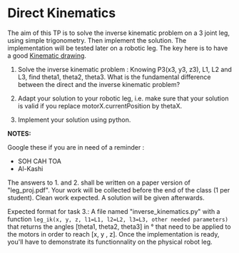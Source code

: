 # Direct Kinematics

The aim of this TP is to solve the inverse kinematic problem on a 3 joint leg, using simple trigonometry. Then implement the solution.
The implementation will be tested later on a robotic leg.
The key here is to have a good [Kinematic drawing](leg_proj.pdf).


1. Solve the inverse kinematic problem : Knowing P3(x3, y3, z3), L1, L2 and L3, find theta1, theta2, theta3. What is the fundamental difference between the direct and the inverse kinematic problem?

2. Adapt your solution to your robotic leg, i.e. make sure that your solution is valid if you replace motorX.currentPosition by thetaX.

3. Implement your solution using python.

**NOTES:**

Google these if you are in need of a reminder :
- SOH CAH TOA
- Al-Kashi

The answers to 1. and 2. shall be written on a paper version of "leg_proj.pdf". Your work will be collected before the end of the class (1 per student). Clean work expected. A solution will be given afterwards.

Expected format for task 3.:
A file named "inverse_kinematics.py" with a function ```leg_ik(x, y, z, l1=L1, l2=L2, l3=L3, other needed parameters)``` that returns the angles [theta1, theta2, theta3] in ° that need to be applied to the motors in order to reach [x, y , z].
Once the implementation is ready, you'll have to demonstrate its functionnality on the physical robot leg.
